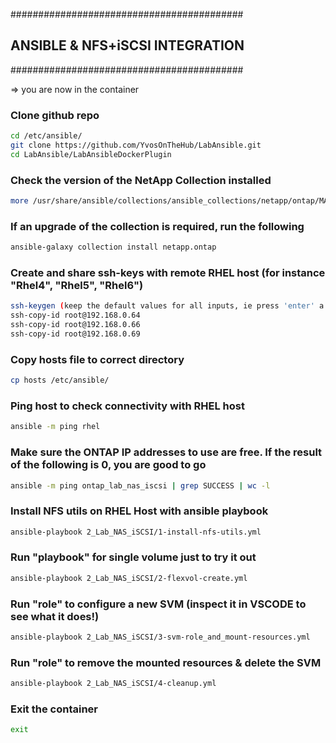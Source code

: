 ##########################################
## ANSIBLE & NFS+iSCSI INTEGRATION
##########################################

=>  you are now in the container

### Clone github repo

```bash
cd /etc/ansible/ 
git clone https://github.com/YvosOnTheHub/LabAnsible.git 
cd LabAnsible/LabAnsibleDockerPlugin
```

### Check the version of the NetApp Collection installed

```bash
more /usr/share/ansible/collections/ansible_collections/netapp/ontap/MANIFEST.json | grep version
```

### If an upgrade of the collection is required, run the following

```bash
ansible-galaxy collection install netapp.ontap
```

### Create and share ssh-keys with remote RHEL host (for instance "Rhel4", "Rhel5", "Rhel6")

```bash
ssh-keygen (keep the default values for all inputs, ie press 'enter' a few times)
ssh-copy-id root@192.168.0.64
ssh-copy-id root@192.168.0.66
ssh-copy-id root@192.168.0.69
```

### Copy hosts file to correct directory

```bash
cp hosts /etc/ansible/
```

### Ping host to check connectivity with RHEL host 

```bash
ansible -m ping rhel
```

### Make sure the ONTAP IP addresses to use are free. If the result of the following is 0, you are good to go

```bash
ansible -m ping ontap_lab_nas_iscsi | grep SUCCESS | wc -l
```

### Install NFS utils on RHEL Host with ansible playbook 

```bash
ansible-playbook 2_Lab_NAS_iSCSI/1-install-nfs-utils.yml
```

### Run "playbook" for single volume just to try it out

```bash
ansible-playbook 2_Lab_NAS_iSCSI/2-flexvol-create.yml
```

### Run "role" to configure a new SVM (inspect it in VSCODE to see what it does!)

```bash
ansible-playbook 2_Lab_NAS_iSCSI/3-svm-role_and_mount-resources.yml 
```

### Run "role" to remove the mounted resources & delete the SVM

```bash
ansible-playbook 2_Lab_NAS_iSCSI/4-cleanup.yml 
```

### Exit the container

```bash
exit
```
